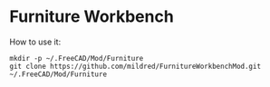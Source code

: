 Furniture Workbench
===================

How to use it:

    mkdir -p ~/.FreeCAD/Mod/Furniture
    git clone https://github.com/mildred/FurnitureWorkbenchMod.git ~/.FreeCAD/Mod/Furniture

